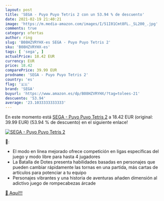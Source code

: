```yaml
---
layout: post
title: 'SEGA - Puyo Puyo Tetris 2 con un 53.94 % de descuento'
date: 2021-02-19 21:40:21
image: 'https://m.media-amazon.com/images/I/51I01Cmt8FL._SL200_.jpg'
comments: true
category: ofertas
author: ring
slug: 'B08HZVRYHX-es SEGA - Puyo Puyo Tetris 2'
sku: 'B08HZVRYHX-es'
tags: [ 'sega', ]
actualPrice: 18.42 EUR
currency: EUR
price: 18.42
comparePrice: 39.99 EUR
prodname: 'SEGA - Puyo Puyo Tetris 2'
country: 'es'
flag: '🇪🇸'
brand: 'SEGA'
buyurl: 'https://www.amazon.es/dp/B08HZVRYHX/?tag=tolees-21'
descuento: '53.94'
average: '23.1033333333333'
---
```


En este momento está [SEGA - Puyo Puyo Tetris 2](https://www.amazon.es/dp/B08HZVRYHX/?tag=tolees-21) a 18.42 EUR (original: 39.99 EUR) (53.94 %  de descuento) en el siguiente enlace!

[![SEGA - Puyo Puyo Tetris 2](https://m.media-amazon.com/images/I/51I01Cmt8FL._SL200_.jpg)](https://www.amazon.es/dp/B08HZVRYHX/?tag=tolees-21)

🔎:

- El modo en línea mejorado ofrece competición en ligas específicas del juego y modo libre para hasta 4 jugadores
- La Batalla de Dotes presenta habilidades basadas en personajes que pueden cambiar rápidamente las tornas en una partida, más cartas de artículos para potenciar a tu equipo
- Personajes vibrantes y una historia de aventuras añaden dimensión al adictivo juego de rompecabezas árcade

[🛒 Aquí!!!](https://www.amazon.es/dp/B08HZVRYHX/?tag=tolees-21)

